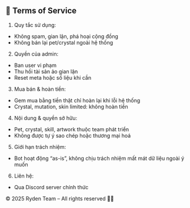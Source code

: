 ## 📄 Terms of Service
1. Quy tắc sử dụng:

- Không spam, gian lận, phá hoại cộng đồng
- Không bán lại pet/crystal ngoài hệ thống

2. Quyền của admin:

- Ban user vi phạm
- Thu hồi tài sản ảo gian lận
- Reset meta hoặc số liệu khi cần

3. Mua bán & hoàn tiền:

- Gem mua bằng tiền thật chỉ hoàn lại khi lỗi hệ thống
- Crystal, mutation, skin limited: không hoàn tiền

4. Nội dung & quyền sở hữu:

- Pet, crystal, skill, artwork thuộc team phát triển
- Không được tự ý sao chép hoặc thương mại hoá

5. Giới hạn trách nhiệm:

- Bot hoạt động “as-is”, không chịu trách nhiệm mất mát dữ liệu ngoài ý muốn

6. Liên hệ:

- Qua Discord server chính thức

© 2025 Ryden Team – All rights reserved 🐉✨
